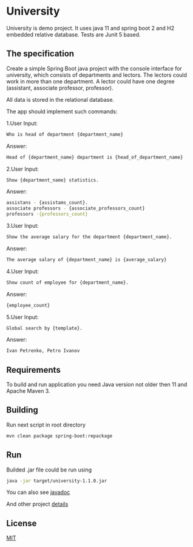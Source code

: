 # University

University is demo project. It uses java 11 and spring boot 2 and H2 embedded relative database. Tests are Junit 5 based.

## The specification

Create a simple Spring Boot java project with the console interface for university, which consists of departments and lectors. The lectors could work in more than one department. A lector could have one degree (assistant, associate professor, professor).

All data is stored in the relational database.  

The app should implement such commands:

1.User Input: 
```bash
Who is head of department {department_name}
```
Answer: 
```bash
Head of {department_name} department is {head_of_department_name}
```

2.User Input: 
```bash
Show {department_name} statistics.
```
Answer: 
```bash
assistans - {assistams_count}. 
associate professors - {associate_professors_count}
professors -{professors_count}
```

3.User Input: 
```bash
Show the average salary for the department {department_name}.
```
Answer: 
```bash
The average salary of {department_name} is {average_salary}
```

4.User Input: 
```bash
Show count of employee for {department_name}.
```
Answer: 
```bash
{employee_count}
```

5.User Input: 
```bash
Global search by {template}.
```
Answer: 
```bash
Ivan Petrenko, Petro Ivanov
```

## Requirements
To build and run application you need Java version not older then 11 and Apache Maven 3.


## Building
Run next script in root directory
```bash
mvn clean package spring-boot:repackage
```
## Run
Builded .jar file could be run using
```bash
java -jar target/university-1.1.0.jar
```


You can also see [javadoc](https://antonmartynenko13.github.io/university/apidocs)

And other project [details](https://antonmartynenko13.github.io/university/)

## License
[MIT](https://github.com/antonmartynenko13/university/blob/main/LICENSE)